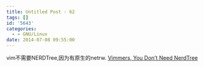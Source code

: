 ```yaml
---
title: Untitled Post - 62
tags: []
id: '5643'
categories:
  - - GNU/Linux
date: 2014-07-08 09:55:00
---
```


vim不需要NERDTree,因为有原生的netrw. [Vimmers, You Don’t Need NerdTree](https://medium.com/@mozhuuuuu/vimmers-you-dont-need-nerdtree-18f627b561c3)
